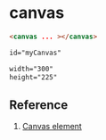 # canvas

```html
<canvas ... ></canvas>

id="myCanvas" 

width="300" 
height="225"
```

## Reference

1. [Canvas element](https://en.wikipedia.org/wiki/Canvas_element) 